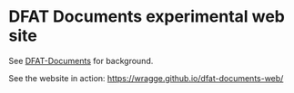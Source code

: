 # DFAT Documents experimental web site

See [DFAT-Documents](https://github.com/wragge/dfat-documents) for background.

See the website in action: https://wragge.github.io/dfat-documents-web/